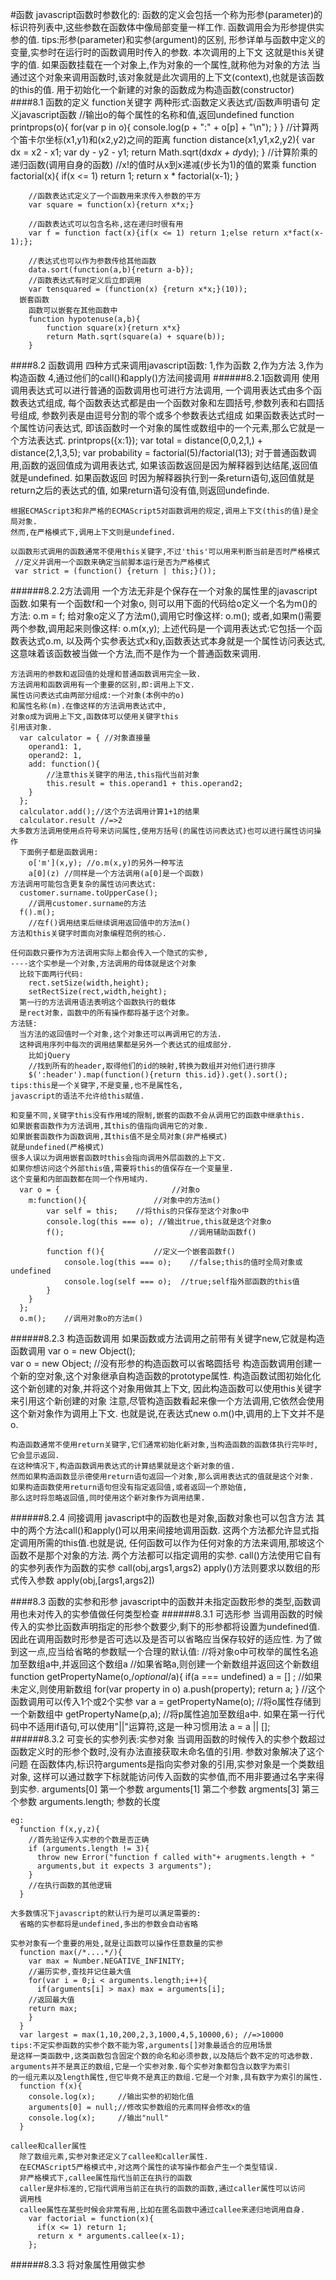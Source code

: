 #函数
    javascript函数时参数化的:
      函数的定义会包括一个称为形参(parameter)的标识符列表中,这些参数在函数体中像局部变量一样工作.
      函数调用会为形参提供实参的值.
        tips:形参(parameter)和实参(argument)的区别,
        形参详单与函数中定义的变量,实参时在运行时的函数调用时传入的参数.
      本次调用的上下文  这就是this关键字的值.
      如果函数挂载在一个对象上,作为对象的一个属性,就称他为对象的方法
      当通过这个对象来调用函数时,该对象就是此次调用的上下文(context),也就是该函数的this的值.
      用于初始化一个新建的对象的函数成为构造函数(constructor)
####8.1 函数的定义
    function关键字
    两种形式:函数定义表达式/函数声明语句
      定义javascript函数
        //输出o的每个属性的名称和值,返回undefined
        function printprops(o){
        	for(var p in o){
        		console.log(p + ":" + o[p] + "\n");
        	}
        }
        //计算两个笛卡尔坐标(x1,y1)和(x2,y2)之间的距离
        function distance(x1,y1,x2,y2){
        	var dx = x2 - x1;
        	var dy - y2 - y1;
        	return Math.sqrt(dx*dx + dy*dy);
        }
        //计算阶乘的递归函数(调用自身的函数)
        //x!的值时从x到x递减(步长为1)的值的累乘
        function factorial(x){
        	if(x <= 1) return 1;
        	return x * factorial(x-1);
        }

        //函数表达式定义了一个函数用来求传入参数的平方
        var square = function(x){return x*x;}

        //函数表达式可以包含名称,这在递归时很有用
        var f = function fact(x){if(x <= 1) return 1;else return x*fact(x-1);};

        //表达式也可以作为参数传给其他函数
        data.sort(function(a,b){return a-b});
        //函数表达式有时定义后立即调用
        var tensquared = (function(x) {return x*x;}(10));
      嵌套函数
        函数可以嵌套在其他函数中
        function hypotenuse(a,b){
        	function square(x){return x*x}
        	return Math.sqrt(square(a) + square(b));
        }
####8.2 函数调用
    四种方式来调用javascript函数:
      1,作为函数
      2,作为方法
      3,作为构造函数
      4,通过他们的call()和apply()方法间接调用
######8.2.1函数调用
    使用调用表达式可以进行普通的函数调用也可进行方法调用,
    一个调用表达式由多个函数表达式组成,
    每个函数表达式都是由一个函数对象和左圆括号,参数列表和右圆括号组成,
    参数列表是由逗号分割的零个或多个参数表达式组成
    如果函数表达式时一个属性访问表达式,
    即该函数时一个对象的属性或数组中的一个元素,那么它就是一个方法表达式.
      printprops({x:1});
      var total = distance(0,0,2,1,) + distance(2,1,3,5);
      var probability = factorial(5)/factorial(13);
    对于普通函数调用,函数的返回值成为调用表达式,
    如果该函数返回是因为解释器到达结尾,返回值就是undefined.
    如果函数返回 时因为解释器执行到一条return语句,返回值就是return之后的表达式的值,
    如果return语句没有值,则返回undefinde.

    根据ECMAScript3和非严格的ECMAScript5对函数调用的规定,调用上下文(this的值)是全局对象.
    然而,在严格模式下,调用上下文则是undefined.

    以函数形式调用的函数通常不使用this关键字,不过'this'可以用来判断当前是否时严格模式
     //定义并调用一个函数来确定当前脚本运行是否为严格模式
     var strict = (function() {return | this;}());
######8.2.2方法调用
    一个方法无非是个保存在一个对象的属性里的javascript函数.如果有一个函数f和一个对象o,
    则可以用下面的代码给o定义一个名为m()的方法:
      o.m = f;
    给对象o定义了方法m(),调用它时像这样:
      o.m();
    或者,如果m()需要两个参数,调用起来则像这样:
      o.m(x,y);
    上述代码是一个调用表达式:它包括一个函数表达式o.m,
    以及两个实参表达式x和y,函数表达式本身就是一个属性访问表达式,
    这意味着该函数被当做一个方法,而不是作为一个普通函数来调用.

    方法调用的参数和返回值的处理和普通函数调用完全一致.
    方法调用和函数调用有一个重要的区别,即:调用上下文.
    属性访问表达式由两部分组成:一个对象(本例中的o)
    和属性名称(m).在像这样的方法调用表达式中,
    对象o成为调用上下文,函数体可以使用关键字this
    引用该对象.
      var calculator = { //对象直接量
      	operand1: 1,
      	operand2: 1,
      	add: function(){
      		//注意this关键字的用法,this指代当前对象
      		this.result = this.operand1 + this.operand2;
      	}
      };
      calculator.add();//这个方法调用计算1+1的结果
      calculator.result //=>2
    大多数方法调用使用点符号来访问属性,使用方括号(的属性访问表达式)也可以进行属性访问操作
      下面例子都是函数调用:
        o['m'](x,y); //o.m(x,y)的另外一种写法
        a[0](z) //同样是一个方法调用(a[0]是一个函数)
    方法调用可能包含更复杂的属性访问表达式:
      customer.surname.toUpperCase(); 
        //调用customer.surname的方法
      f().m();  
        //在f()调用结束后继续调用返回值中的方法m()
    方法和this关键字时面向对象编程范例的核心.

    任何函数只要作为方法调用实际上都会传入一个隐式的实参,
    ----这个实参是一个对象,方法调用的母体就是这个对象
      比较下面两行代码:
        rect.setSize(width,height);
        setRectSize(rect,width,height);
      第一行的方法调用语法表明这个函数执行的载体
      是rect对象，函数中的所有操作都将基于这个对象。
    方法链:
      当方法的返回值时一个对象,这个对象还可以再调用它的方法.
      这种调用序列中每次的调用结果都是另外一个表达式的组成部分.
        比如jQuery
        //找到所有的header,取得他们的id的映射,转换为数组并对他们进行排序
        $(':header').map(function(){return this.id}).get().sort();
    tips:this是一个关键字,不是变量,也不是属性名,
    javascript的语法不允许给this赋值.

    和变量不同,关键字this没有作用域的限制,嵌套的函数不会从调用它的函数中继承this.
    如果嵌套函数作为方法调用,其this的值指向调用它的对象.
    如果嵌套函数作为函数调用,其this值不是全局对象(非严格模式)
    就是undefined(严格模式)
    很多人误以为调用嵌套函数时this会指向调用外层函数的上下文.
    如果你想访问这个外部this值,需要将this的值保存在一个变量里.
    这个变量和内部函数都在同一个作用域内.
      var o = {							//对象o
      	m:function(){				//对象中的方法m()
      		var self = this;	//将this的只保存至这个对象o中
      		console.log(this === o); //输出true,this就是这个对象o
      		f();							//调用辅助函数f()

      		function f(){			//定义一个嵌套函数f()
      			console.log(this === o);	//false;this的值时全局对象或undefined
      			console.log(self === o);  //true;self指外部函数的this值
      		}
      	}
      };
      o.m();	//调用对象o的方法m()
######8.2.3 构造函数调用
    如果函数或方法调用之前带有关键字new,它就是构造函数调用
      var o = new Object();    
      var o = new Object;  //没有形参的构造函数可以省略圆括号
    构造函数调用创建一个新的空对象,这个对象继承自构造函数的prototype属性.
    构造函数试图初始化化这个新创建的对象,并将这个对象用做其上下文,
    因此构造函数可以使用this关键字来引用这个新创建的对象
    注意,尽管构造函数看起来像一个方法调用,它依然会使用这个新对象作为调用上下文.
    也就是说,在表达式new o.m()中,调用的上下文并不是o.
    
    构造函数通常不使用return关键字,它们通常初始化新对象,当构造函数的函数体执行完毕时,它会显示返回.
    在这种情况下,构造函数调用表达式的计算结果就是这个新对象的值.
    然而如果构造函数显示德使用return语句返回一个对象,那么调用表达式的值就是这个对象.
    如果构造函数使用return语句但没有指定返回值,或者返回一个原始值,
    那么这时将忽略返回值,同时使用这个新对象作为调用结果.
    
######8.2.4 间接调用
    javascript中的函数也是对象,函数对象也可以包含方法
    其中的两个方法call()和apply()可以用来间接地调用函数.
    这两个方法都允许显式指定调用所需的this值.也就是说,
    任何函数可以作为任何对象的方法来调用,那坡这个函数不是那个对象的方法.
    两个方法都可以指定调用的实参.
    call()方法使用它自有的实参列表作为函数的实参
    call(obj,args1,args2)
    apply()方法则要求以数组的形式传入参数
    apply(obj,[args1,args2])

####8.3 函数的实参和形参
    javascript中的函数并未指定函数形参的类型,函数调用也未对传入的实参值做任何类型检查
######8.3.1 可选形参
    当调用函数的时候传入的实参比函数声明指定的形参个数要少,剩下的形参都将设置为undefined值.
    因此在调用函数时形参是否可选以及是否可以省略应当保存较好的适应性.
    为了做到这一点,应当给省略的参数赋一个合理的默认值:
      //将对象o中可枚举的属性名追加至数组a中,并返回这个数组a
      //如果省略a,则创建一个新数组并返回这个新数组
      function getPropertyName(o,/*optional*/a){
        if(a === undefined) a = [] ; //如果未定义,则使用新数组
        for(var property in o) a.push(property);
        return a;
      }
      //这个函数调用可以传入1个或2个实参
      var a = getPropertyName(o);  //将o属性存储到一个新数组中
      getPropertyName(p,a);  //将p属性追加至数组a中.
    如果在第一行代码中不适用if语句,可以使用"||"运算符,这是一种习惯用法
      a = a || [];
######8.3.2 可变长的实参列表:实参对象
    当调用函数的时候传入的实参个数超过函数定义时的形参个数时,没有办法直接获取未命名值的引用.
    参数对象解决了这个问题
    在函数体内,标识符arguments是指向实参对象的引用,实参对象是一个类数组对象,
    这样可以通过数字下标就能访问传入函数的实参值,而不用非要通过名字来得到实参.
      arguments[0]   第一个参数
      arguments[1]   第二个参数
      argments[3]    第三个参数
      arguments.length;  参数的长度
    
    eg:
      function f(x,y,z){
        //首先验证传入实参的个数是否正确
        if (arguments.length != 3){
          throw new Error("function f called with"+ arugments.length + "
          arguments,but it expects 3 arguments");
        }
        //在执行函数的其他逻辑
      }
    
    大多数情况下javascript的默认行为是可以满足需要的:
      省略的实参都将是undefined,多出的参数会自动省略
    
    实参对象有一个重要的用处,就是让函数可以操作任意数量的实参
      function max(/*....*/){
        var max = Number.NEGATIVE_INFINITY;
        //遍历实参,查找并记住最大值
        for(var i = 0;i < arguments.length;i++){
          if(arguments[i] > max) max = arguments[i];
        //返回最大值
        return max;
        }
      }
      var largest = max(1,10,200,2,3,1000,4,5,10000,6); //=>10000
    tips:不定实参函数的实参个数不能为零,arguments[]对象最适合的应用场景
    是这样一类函数中,这类函数包含固定个数的命名和必须参数,以及随后个数不定的可选参数.
    arguments并不是真正的数组,它是一个实参对象.每个实参对象都包含以数字为索引
    的一组元素以及length属性,但它毕竟不是真正的数组.它是一个对象,具有数字为索引的属性.
      function f(x){
        console.log(x);     //输出实参的初始化值
        arguments[0] = null;//修改实参数组的元素同样会修改x的值
        console.log(x);     //输出"null"
      }
      
    callee和caller属性
      除了数组元素,实参对象还定义了callee和caller属性.
      在ECMAScript5严格模式中,对这两个属性的读写操作都会产生一个类型错误.
      非严格模式下,callee属性指代当前正在执行的函数
      caller是非标准的,它指代调用当前正在执行的函数的函数,通过caller属性可以访问
      调用栈
      callee属性在某些时候会非常有用,比如在匿名函数中通过callee来递归地调用自身.
        var factorial = function(x){
          if(x <= 1) return 1;
          return x * arguments.callee(x-1);
        };
 ######8.3.3 将对象属性用做实参
     
    
    
    
      
    
    













